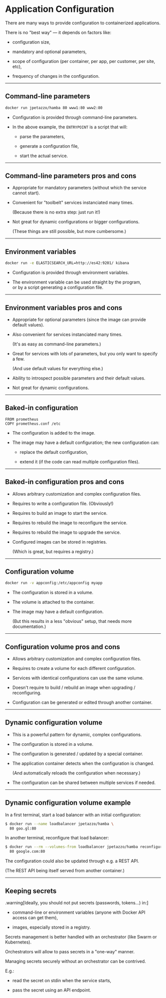 # Application Configuration

There are many ways to provide configuration to containerized applications.

There is no "best way" — it depends on factors like:

* configuration size,

* mandatory and optional parameters,

* scope of configuration (per container, per app, per customer, per site, etc),

* frequency of changes in the configuration.

---

## Command-line parameters

```bash
docker run jpetazzo/hamba 80 www1:80 www2:80
```

* Configuration is provided through command-line parameters.

* In the above example, the `ENTRYPOINT` is a script that will:

  - parse the parameters,

  - generate a configuration file,

  - start the actual service.

---

## Command-line parameters pros and cons

* Appropriate for mandatory parameters (without which the service cannot start).

* Convenient for "toolbelt" services instanciated many times.

  (Because there is no extra step: just run it!)

* Not great for dynamic configurations or bigger configurations.

  (These things are still possible, but more cumbersome.)

---

## Environment variables

```bash
docker run -e ELASTICSEARCH_URL=http://es42:9201/ kibana
```

* Configuration is provided through environment variables.

* The environment variable can be used straight by the program,
  <br/>or by a script generating a configuration file.

---

## Environment variables pros and cons

* Appropriate for optional parameters (since the image can provide default values).

* Also convenient for services instanciated many times.

  (It's as easy as command-line parameters.)

* Great for services with lots of parameters, but you only want to specify a few.

  (And use default values for everything else.)

* Ability to introspect possible parameters and their default values.

* Not great for dynamic configurations.

---

## Baked-in configuration

```
FROM prometheus
COPY prometheus.conf /etc
```

* The configuration is added to the image.

* The image may have a default configuration; the new configuration can:

  - replace the default configuration,

  - extend it (if the code can read multiple configuration files).

---

## Baked-in configuration pros and cons

* Allows arbitrary customization and complex configuration files.

* Requires to write a configuration file. (Obviously!)

* Requires to build an image to start the service.

* Requires to rebuild the image to reconfigure the service.

* Requires to rebuild the image to upgrade the service.

* Configured images can be stored in registries.

  (Which is great, but requires a registry.)

---

## Configuration volume

```bash
docker run -v appconfig:/etc/appconfig myapp
```

* The configuration is stored in a volume.

* The volume is attached to the container.

* The image may have a default configuration.

  (But this results in a less "obvious" setup, that needs more documentation.)

---

## Configuration volume pros and cons

* Allows arbitrary customization and complex configuration files.

* Requires to create a volume for each different configuration.

* Services with identical configurations can use the same volume.

* Doesn't require to build / rebuild an image when upgrading / reconfiguring.

* Configuration can be generated or edited through another container.

---

## Dynamic configuration volume

* This is a powerful pattern for dynamic, complex configurations.

* The configuration is stored in a volume.

* The configuration is generated / updated by a special container.

* The application container detects when the configuration is changed.

  (And automatically reloads the configuration when necessary.)

* The configuration can be shared between multiple services if needed.

---

## Dynamic configuration volume example

In a first terminal, start a load balancer with an initial configuration:

```bash
$ docker run --name loadbalancer jpetazzo/hamba \
  80 goo.gl:80
```

In another terminal, reconfigure that load balancer:

```bash
$ docker run --rm --volumes-from loadbalancer jpetazzo/hamba reconfigure \
  80 google.com:80
```

The configuration could also be updated through e.g. a REST API.

(The REST API being itself served from another container.)

---

## Keeping secrets

.warning[Ideally, you should not put secrets (passwords, tokens...) in:]

* command-line or environment variables (anyone with Docker API access can get them),

* images, especially stored in a registry.

Secrets management is better handled with an orchestrator (like Swarm or Kubernetes).

Orchestrators will allow to pass secrets in a "one-way" manner.

Managing secrets securely without an orchestrator can be contrived.

E.g.:

- read the secret on stdin when the service starts,

- pass the secret using an API endpoint.